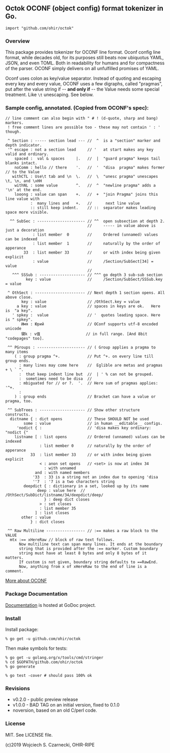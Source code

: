 ## Octok OCONF (object config) format tokenizer in Go.

`import "github.com/ohir/octok"`

### Overview

This package provides tokenizer for OCONF line format. Oconf config line 
format, while decades old, for its purposes still beats now ubiquotus YAML, JSON,
and even TOML. Both in readability for humans and for compactness of the parser.
OCONF simply delivers on all unfulfilled promises of YAML.

Oconf uses colon as key/value separator. Instead of quoting and escaping every
key and every value, OCONF uses a few digraphs, called "pragmas", put after the
value string if -- **and only if** -- the Value needs some special treatment. 
Like `\t` unescaping. See below.


### Sample config, annotated. (Copied from OCONF's spec):

```
// line comment can also begin with " # ! (d-quote, sharp and bang) markers.
 ! free comment lines are possible too - these may not contain ' : ' though.

 ^ Section : ----- section lead --- //  ^  is a "section" marker and depth indicator. 
 '^ escape : not a section lead     // '   at start makes any key valid and ordinary.
    spaced :  val & spaces     |.   //  |  "guard pragma" keeps tail blanks intact.
    noComm : hello // there    '.   //  '  "disa  pragma" makes former // to the Value
   withCTL : Use\t tab and \n  \.   //  \  "unesc pragma" unescapes \t, \n, and \xHH
    withNL : some value        ^.   //  ^  "newline pragma" adds a '\n' at the end.
    looong : value can span    +.   //  +  "join Pragma" joins this line value with
           :  many lines and   +.   //      next line value 
           :: still keep indent.    // ::  separator makes leading space more visible.

  ^^ SubSec : --------------------- // ^^  open subsection at depth 2.
                                    //     ----- in value above is just a decoration
            : list member  0        //     Ordered (unnamed) values can be indexed 
            : list member  1        //     naturally by the order of apperance
        33  : list member 33        //     or with index being given explicit
            : value                 //     /Section/SubSect[34] = value
                                    // 
   ^^^ SSSub : -------------------- // ^^^ go depth 3 sub-sub section
         key : value                //     /Section/SubSect/SSSub.key = value

 ^ OthSect : ---------------------- // Next depth 1 section opens. All above close.
       key : value                  // /OthSect.key = value
     a key : value                  // spaces in keys are ok.   Here is  "a key".
   ' spkey :  value                 // '  quotes leading space. Here is " spkey".
       Имя : Юрий                   // OConf supports utf-8 encoded unicode
       键k : v值                    // in full range. [And 8bit "codepages" too].

 ^^ PGroups : --------------------- // ( Group applies a pragma to many items
    ( : group pragma ^+.            // Put ^+. on every line till group ends.
      : many lines may come here    //  Eglible are metas and pragmas + \ ` ^. 
      :  that keep indent line but  //  | ' % can not be grouped. 
      :  sometimes need to be disa  //
      : mbiguated for // or ?.  '.  // Here sum of pragmas applies: '^+.
      : 
    ) : group ends                  // Bracket can have a value or pragma, too.

 ^^ SubTrees : -------------------- // Show other structure constructs.
  dictname { : dict opens           // These SHOULD NOT be used
        some : value                // in human __editable__ configs.
     'nodict { :                    // 'disa makes key ordinary: "nodict {" 
    listname [ : list opens         // Ordered (unnamed) values can be indexed 
               : list member 0      // naturally by the order of apperance
           33  : list member 33     // or with index being given explicit
               < : anon set opens   // <set> is now at index 34
                 : with unnamed    
             and : with named members 
            '33  : 33 is a string not an index due to opening 'disa
            ''7  : '7 is a two characters string
        deepdict { : dictionary in a set, looked up by its name
              deep : value here  // /OthSect/SubDict/listname/34/deepdict/deep/
                 } : deep dict closes
               > : set closes
               : list member 35
             ] : list closes
       other : value
           } : dict closes

 ^^ Raw Multiline ----------------- // :== makes a raw block to the VALUE
  mtx :== xHereRaw // block of raw text follows.             
      Now multiline text can span many lines. It ends at the boundary
      string that is provided after the :== marker. Custom boundary
      string must have at least 8 bytes and only 8 bytes of it matters.
      If custom is not given, boundary string defaults to ==RawEnd.
      Now, anything from x of xHereRaw to the end of line is a comment.
```

[More about OCONF](https://github.com/ohir/oconf-std-outdated)

### Package Documentation

[Documentation](http://godoc.org/github.com/ohir/octok) is hosted at GoDoc project.


### Install

Install package:

```
% go get -u github.com/ohir/octok
```

Then make symbols for tests:
```
% go get -u golang.org/x/tools/cmd/stringer 
% cd $GOPATH/github.com/ohir/octok
% go generate

% go test -cover # should pass 100% ok
```

### Revisions

  - v0.2.0 - public preview release
  - v1.0.0 - BAD TAG on an initial version, fixed to 0.1.0
  - noversion, based on an old C/perl code.


### License

MIT. See LICENSE file.

(c)2019 Wojciech S. Czarnecki, OHIR-RIPE

